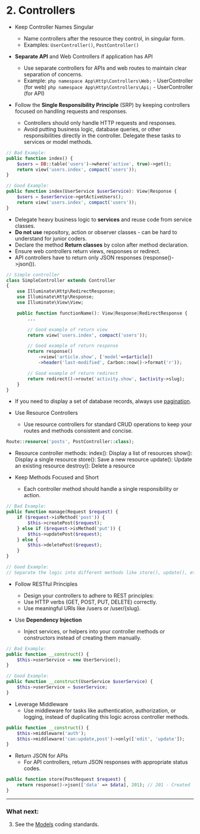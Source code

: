 # 2. Controllers
- Keep Controller Names Singular
  - Name controllers after the resource they control, in singular form.
  - Examples: `UserController()`, `PostController()`

- **Separate API** and Web Controllers if application has API
  - Use separate controllers for APIs and web routes to maintain clear separation of concerns.
  - Example:
  ```php namespace App\Http\Controllers\Web;``` - UserController (for web)
  ```php namespace App\Http\Controllers\Api;``` - UserController (for API)

- Follow the **Single Responsibility Principle** (SRP) by keeping controllers focused on handling requests and responses.
  - Controllers should only handle HTTP requests and responses.
  - Avoid putting business logic, database queries, or other responsibilities directly in the controller. Delegate these tasks to services or model methods.

```php
// Bad Example:
public function index() {
	$users = DB::table('users')->where('active', true)->get();
	return view('users.index', compact('users'));
}

// Good Example:
public function index(UserService $userService): View|Response {
	$users = $userService->getActiveUsers();
	return view('users.index', compact('users'));
}
```

- Delegate heavy business logic to **services** and reuse code from service classes.
- **Do not use** repository, action or observer classes - can be hard to understand for junior coders.
- Declare the method **Return classes** by colon after method declaration.
- Ensure web controllers return views, responses or redirect.
- API controllers have to return only JSON responses (response()->json()).

```php
// Simple controller
class SimpleController extends Controller
{
	use Illuminate\Http\RedirectResponse;
	use Illuminate\Http\Response;
	use Illuminate\View\View;

	public function functionName(): View|Response|RedirectResponse {
		...

		// Good example of return view
		return view('users.index', compact('users'));

		// Good example of return response
		return response()
			->view('article.show', ['model'=>$article])
			->header('last-modified', Carbon::now()->format('r'));

		// Good example of return redirect
		return redirect()->route('activity.show', $activity->slug);
	}
}
```

- If you need to display a set of database records, always use [pagination](https://laravel.com/docs/11.x/pagination).

- Use Resource Controllers
  - Use resource controllers for standard CRUD operations to keep your routes and methods consistent and concise.

```php
Route::resource('posts', PostController::class);
```

  - Resource controller methods:
    index():   Display a list of resources
    show():    Display a single resource
    store():   Save a new resource
    update():  Update an existing resource
    destroy(): Delete a resource

- Keep Methods Focused and Short
  - Each controller method should handle a single responsibility or action.

```php
// Bad Example:
public function manage(Request $request) {
    if ($request->isMethod('post')) {
        $this->createPost($request);
    } else if ($request->isMethod('put')) {
        $this->updatePost($request);
    } else {
        $this->deletePost($request);
    }
}

// Good Example:
// Separate the logic into different methods like store(), update(), etc.
```

- Follow RESTful Principles
  - Design your controllers to adhere to REST principles:
  - Use HTTP verbs (GET, POST, PUT, DELETE) correctly.
  - Use meaningful URIs like /users or /user/{slug}.

- Use **Dependency Injection**
  - Inject services, or helpers into your controller methods or constructors instead of creating them manually.

```php
// Bad Example:
public function __construct() {
	$this->userService = new UserService();
}

// Good Example:
public function __construct(UserService $userService) {
	$this->userService = $userService;
}
```

- Leverage Middleware
  - Use middleware for tasks like authentication, authorization, or logging, instead of duplicating this logic across controller methods.

```php
public function __construct() {
	$this->middleware('auth');
	$this->middleware('can:update,post')->only(['edit', 'update']);
}
```

- Return JSON for APIs
  - For API controllers, return JSON responses with appropriate status codes.
```php
public function store(PostRequest $request) {
	return response()->json(['data' => $data], 201); // 201 - Created
}
```


---
### What next:
3. See the [Models](https://git.greksak.sk/Michal/coding-standard/src/branch/main/docs/3_models.md) coding standards.

